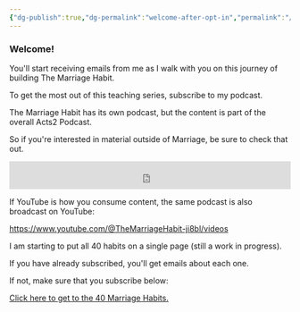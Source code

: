 ```yaml
---
{"dg-publish":true,"dg-permalink":"welcome-after-opt-in","permalink":"/welcome-after-opt-in/","metatags":{"description":"This is the welcome page for The Marriage Habit after you opt-in to the newsletter","og:image":"https://example.com/someimage.png"},"created":"","updated":""}
---
```



### **Welcome!**  

You'll start receiving emails from me as I walk with you on this journey of building The Marriage Habit.

To get the most out of this teaching series, subscribe to my podcast.

The Marriage Habit has its own podcast, but the content is part of the overall Acts2 Podcast.

So if you're interested in material outside of Marriage, be sure to check that out.

<div class="podcastdotco-wrapper" style="overflow:hidden;padding-top:50px;position:relative;"><iframe src="https://embed.pod.co/subscribe-button/the-marriage-habit" frameborder="0" scrolling="no" style="border:0;height:100%;left:0;position:absolute;top:0;width:100%;" class="podcastdotco-subscribe"></iframe></div>

If YouTube is how you consume content, the same podcast is also broadcast on YouTube:

https://www.youtube.com/@TheMarriageHabit-ji8bl/videos

I am starting to put all 40 habits on a single page (still a work in progress).

If you have already subscribed, you'll get emails about each one.

If not, make sure that you subscribe below:

[Click here to get to the 40 Marriage Habits.](https://themarriagehabit.com)





